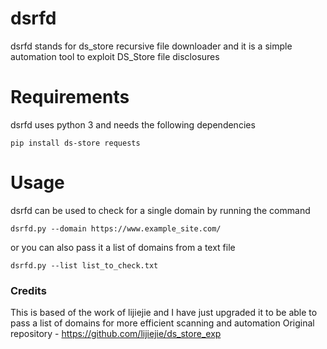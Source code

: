 # dsrfd
dsrfd stands for ds_store recursive file downloader and it is a simple automation tool to exploit DS_Store file disclosures

# Requirements
dsrfd uses python 3 and needs the following dependencies 

```
pip install ds-store requests
```

# Usage
dsrfd can be used to check for a single domain by running the command
```
dsrfd.py --domain https://www.example_site.com/
```

or you can also pass it a list of domains from a text file
```
dsrfd.py --list list_to_check.txt
```

### Credits
This is based of the work of lijiejie and I have just upgraded it to be able to pass a list of domains for more efficient scanning and automation
Original repository - https://github.com/lijiejie/ds_store_exp
